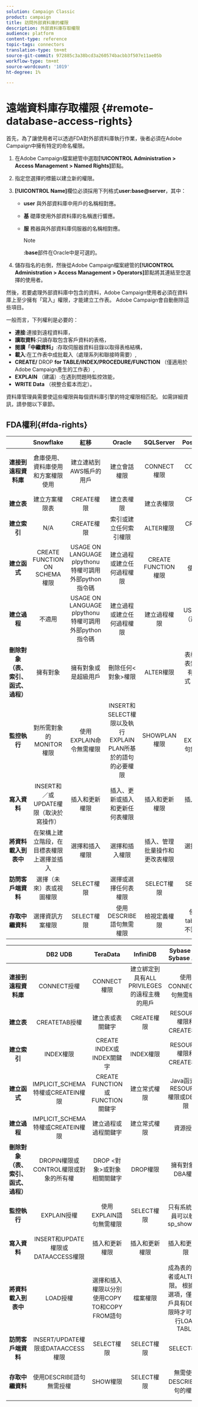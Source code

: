 ```yaml
---
solution: Campaign Classic
product: campaign
title: 訪問外部資料庫的權限
description: 外部資料庫存取權限
audience: platform
content-type: reference
topic-tags: connectors
translation-type: tm+mt
source-git-commit: 972885c3a38bcd3a260574bacbb3f507e11ae05b
workflow-type: tm+mt
source-wordcount: '1019'
ht-degree: 1%

---
```



# 遠端資料庫存取權限 {#remote-database-access-rights}

首先，為了讓使用者可以透過FDA對外部資料庫執行作業，後者必須在Adobe Campaign中擁有特定的命名權限。

1. 在Adobe Campaign檔案總管中選取&#x200B;**[!UICONTROL Administration > Access Management > Named Rights]**&#x200B;節點。
1. 指定您選擇的標籤以建立新的權限。
1. **[!UICONTROL Name]**&#x200B;欄位必須採用下列格式&#x200B;**user:base@server**，其中：

   * **user** 與外部資料庫中用戶的名稱相對應。
   * **基** 礎庫使用外部資料庫的名稱進行響應。
   * **服** 務器與外部資料庫伺服器的名稱相對應。

      >[!NOTE]
      >
      >**:base**&#x200B;部件在Oracle中是可選的。

1. 儲存指名的右側，然後從Adobe Campaign檔案總管的&#x200B;**[!UICONTROL Administration > Access Management > Operators]**&#x200B;節點將其連結至您選擇的使用者。

然後，若要處理外部資料庫中包含的資料，Adobe Campaign使用者必須在資料庫上至少擁有「寫入」權限，才能建立工作表。 Adobe Campaign會自動刪除這些項目。

一般而言，下列權利是必要的：

* **連接**:連接到遠程資料庫，
* **讀取資料**:只讀存取包含客戶資料的表格，
* **閱讀「中繼資料」**:存取伺服器資料目錄以取得表格結構，
* **載入**:在工作表中成批載入（處理系列和聯接時需要）,
* **CREATE/** DROP **for TABLE/INDEX/PROCEDURE/FUNCTION** （僅適用於Adobe Campaign產生的工作表）,
* **EXPLAIN** （建議）:在遇到問題時監控效能，
* **WRITE Data** （視整合藍本而定）。

資料庫管理員需要使這些權限與每個資料庫引擎的特定權限相匹配。 如需詳細資訊，請參閱以下章節。

## FDA權利{#fda-rights}

|   | Snowflake | 紅移 | Oracle | SQLServer | PostgreSQL | MySQL |
|:-:|:-:|:-:|:-:|:-:|:-:|:-:|
| **連接到遠程資料庫** | 倉庫使用、資料庫使用和方案權限使用 | 建立連結到AWS帳戶的用戶 | 建立會話權限 | CONNECT權限 | CONNECT權限 | 建立綁定到具有ALL PRIVILEGES的遠程主機的用戶 |
| **建立表** | 建立方案權限表 | CREATE權限 | 建立表權限 | 建立表權限 | CREATE權限 | CREATE權限 |
| **建立索引** | N/A | CREATE權限 | 索引或建立任何索引權限 | ALTER權限 | CREATE權限 | INDEX權限 |
| **建立函式** | CREATE FUNCTION ON SCHEMA權限 | USAGE ON LANGUAGE plpythonu特權可調用外部python指令碼 | 建立過程或建立任何過程權限 | CREATE FUNCTION權限 | 使用權限 | 建立常式權限 |
| **建立過程** | 不適用 | USAGE ON LANGUAGE plpythonu特權可調用外部python指令碼 | 建立過程或建立任何過程權限 | 建立過程權限 | USAGE權限（過程是函式） | 建立常式權限 |
| **刪除對象（表、索引、函式、過程）** | 擁有對象 | 擁有對象或是超級用戶 | 刪除任何&lt;對象>權限 | ALTER權限 | 表格：擁有表索引：擁有索引函式：擁有函式 | DROP權限 |
| **監控執行** | 對所需對象的MONITOR權限 | 使用EXPLAIN命令無需權限 | INSERT和SELECT權限以及執行EXPLAIN PLAN所基於的語句的必要權限 | SHOWPLAN權限 | 使用EXPLAIN語句無需權限 | SELECT權限 |
| **寫入資料** | INSERT和／或UPDATE權限（取決於寫操作） | 插入和更新權限 | 插入、更新或插入和更新任何表權限 | 插入和更新權限 | 插入和更新權限 | 插入和更新權限 |
| **將資料載入到表中** | 在架構上建立階段，在目標表權限上選擇並插入 | 選擇和插入權限 | 選擇和插入權限 | 插入、管理批量操作和更改表權限 | 選擇和插入權限 | 檔案權限 |
| **訪問客戶端資料** | 選擇（未來）表或視圖權限 | SELECT權限 | 選擇或選擇任何表權限 | SELECT權限 | SELECT權限 | SELECT權限 |
| **存取中繼資料** | 選擇資訊方案權限 | SELECT權限 | 使用DESCRIBE語句無需權限 | 檢視定義權限 | 使用&quot;\d table&quot;命令不需要權限 | SELECT權限 |

|   | DB2 UDB | TeraData | InfiniDB | Sybase IQ / Sybase ASE | Netezza | 青梅 | AsterData |
|:-:|:-:|:-:|:-:|:-:|:-:|:-:|:-:|
| **連接到遠程資料庫** | CONNECT授權 | CONNECT權限 | 建立綁定到具有ALL PRIVILEGES的遠程主機的用戶 | 使用CONNECT語句無需權限 | 無需權限 | CONNECT權限 | CONNECT權限 |
| **建立表** | CREATETAB授權 | 建立表或表關鍵字 | CREATE權限 | RESOURCE權限和CREATE權限 | TABLE權限 | CREATE權限 | CREATE權限 |
| **建立索引** | INDEX權限 | CREATE INDEX或INDEX關鍵字 | INDEX權限 | RESOURCE權限和CREATE權限 | INDEX權限 | CREATE權限 | CREATE權限 |
| **建立函式** | IMPLICIT_SCHEMA特權或CREATEIN權限 | CREATE FUNCTION或FUNCTION關鍵字 | 建立常式權限 | Java函式的RESOURCE權限或DBA權限 | FUNCTION權限 | 使用權限 | CREATE FUNCTION權限 |
| **建立過程** | IMPLICIT_SCHEMA特權或CREATEIN權限 | 建立過程或過程關鍵字 | 建立常式權限 | 資源授權 | PROCEDURE權限 | 使用權限 | CREATE FUNCTION權限 |
| **刪除對象（表、索引、函式、過程）** | DROPIN權限或CONTROL權限或對象的所有權 | DROP &lt;對象>或對象相關關鍵字 | DROP權限 | 擁有對象或DBA權限 | DROP權限 | 擁有對象 | 擁有對象 |
| **監控執行** | EXPLAIN授權 | 使用EXPLAIN語句無需權限 | SELECT權限 | 只有系統管理員可以執行sp_showplan | 使用EXPLAIN語句無需權限 | 使用EXPLAIN語句無需權限 | 使用EXPLAIN語句無需權限 |
| **寫入資料** | INSERT和UPDATE權限或DATAACCESS權限 | 插入和更新權限 | 插入和更新權限 | 插入和更新權限 | 插入和更新權限 | 插入和更新權限 | 插入和更新權限 |
| **將資料載入到表中** | LOAD授權 | 選擇和插入權限以分別使用COPY TO和COPY FROM語句 | 檔案權限 | 成為表的所有者或ALTER權限。 根據-gl選項，僅當用戶具有DBA權限時才可能執行LOAD TABLE | 選擇和插入權限 | 選擇和插入權限 | 選擇和插入權限 |
| **訪問客戶端資料** | INSERT/UPDATE權限或DATAACCESS權限 | SELECT權限 | SELECT權限 | SELECT權限 | SELECT權限 | SELECT權限 | SELECT權限 |
| **存取中繼資料** | 使用DESCRIBE語句無需授權 | SHOW權限 | SELECT權限 | 無需使用DESCRIBE語句的權限 | 使用&quot;\d table&quot;命令不需要權限 | 使用&quot;\d table&quot;命令不需要權限 | 使用SHOW命令不需要權限 |